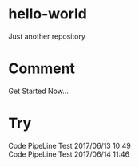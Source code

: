 # hello-world
Just another repository

# Comment
Get Started Now...

# Try
Code PipeLine Test 2017/06/13 10:49    
Code PipeLine Test 2017/06/14 11:46


